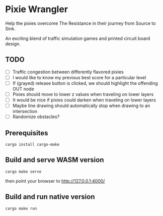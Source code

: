 # Pixie Wrangler

Help the pixies overcome The Resistance in their journey from Source to Sink.

An exciting blend of traffic simulation games and printed circuit board design.

## TODO

- [ ] Traffic congestion between differently flavored pixies
- [ ] I would like to know my previous best score for a particular level
- [ ] If (grayed) release button is clicked, we should highlight the offending
      OUT node
- [ ] Pixies should move to lower z values when traveling on lower layers
- [ ] It would be nice if pixies could darken when traveling on lower layers
- [ ] Maybe line drawing should automatically stop when drawing to an intersection
- [ ] Randomize obstacles?

## Prerequisites

```
cargo install cargo-make
```

## Build and serve WASM version

```
cargo make serve
```

then point your browser to http://127.0.0.1:4000/

## Build and run native version

```
cargo make run
```
